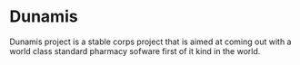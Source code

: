 # Dunamis
Dunamis project is a stable corps project that is aimed at coming out with a world class standard pharmacy sofware first of it kind in the world.
